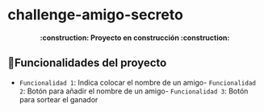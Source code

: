 # challenge-amigo-secreto
<h4 align="center">
:construction: Proyecto en construcción :construction:
</h4>

## :hammer:Funcionalidades del proyecto

- `Funcionalidad 1`: Indica colocar el nombre de un amigo- `Funcionalidad 2`: Botón para añadir el nombre de un amigo- `Funcionalidad 3`: Botón para sortear el ganador
